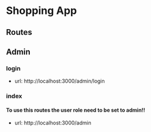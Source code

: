 # Shopping App

## Routes

## Admin
### login
- url: http://localhost:3000/admin/login
### index
#### To use this routes the user role need to be set to admin!!
- url: http://localhost:3000/admin
